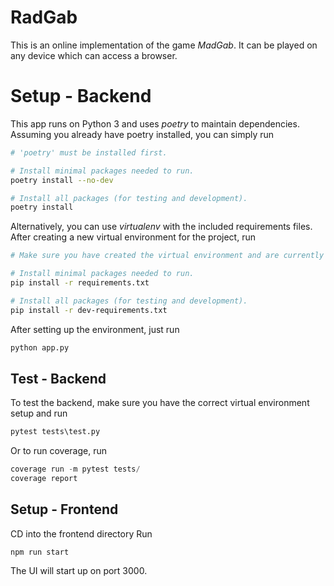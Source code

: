 # RadGab

This is an online implementation of the game *MadGab*. It can be played on any device which can access a browser.

# Setup - Backend

This app runs on Python 3 and uses *poetry* to maintain dependencies. Assuming you already have poetry installed, you can simply run

```bash
# 'poetry' must be installed first.

# Install minimal packages needed to run.
poetry install --no-dev

# Install all packages (for testing and development).
poetry install
```

Alternatively, you can use *virtualenv* with the included requirements files. After creating a new virtual environment for the project, run

```bash
# Make sure you have created the virtual environment and are currently in it.

# Install minimal packages needed to run.
pip install -r requirements.txt

# Install all packages (for testing and development).
pip install -r dev-requirements.txt
```

After setting up the environment, just run
```python
python app.py
```

## Test - Backend
To test the backend, make sure you have the correct virtual environment setup and run
```python
pytest tests\test.py
```

Or to run coverage, run
```python
coverage run -m pytest tests/
coverage report
```

## Setup - Frontend
CD into the frontend directory
Run
```npm i
npm run start
```

The UI will start up on port 3000.

